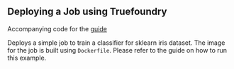 Deploying a Job using Truefoundry
---

Accompanying code for the [guide](https://docs.truefoundry.com/documentation/deploy/deploy-a-job/docker)

Deploys a simple job to train a classifier for sklearn iris dataset. The image for the job is built using `Dockerfile`.
Please refer to the guide on how to run this example.
